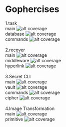 # Gophercises
1.task<br>
main ![alt coverage](https://github.com/shubh18/Gophercises/blob/master/task/coverage.svg)<br>
database ![alt coverage](https://github.com/shubh18/Gophercises/blob/master/task/db/coverage.svg)<br>
commands ![alt coverage](https://github.com/shubh18/Gophercises/blob/master/task/commands/coverage.svg)<br><br>
2.recover <br>
main ![alt coverage](https://github.com/shubh18/Gophercises/blob/master/recover/coverage.svg)<br>
middleware ![alt coverage](https://github.com/shubh18/Gophercises/blob/master/recover/Middleware/coverage.svg)<br>
hyperlink ![alt coverage](https://github.com/shubh18/Gophercises/blob/master/recover/Hyperlink/coverage.svg)<br><br>
3.Secret CLI<br>
main ![alt coverage](https://github.com/shubh18/Gophercises/blob/master/secret/cli/coverage.svg)<br>
vault ![alt coverage](https://github.com/shubh18/Gophercises/blob/master/secret/vault/coverage.svg)<br>
commands ![alt coverage](https://github.com/shubh18/Gophercises/blob/master/secret/cli/cmd/coverage.svg)<br>
cipher ![alt coverage](https://github.com/shubh18/Gophercises/blob/master/secret/cipher/coverage.svg)<br><br>
4.Image Transformation<br>
main ![alt coverage](https://github.com/shubh18/Gophercises/blob/master/image/coverage.svg)<br>
primitive ![alt coverage](https://github.com/shubh18/Gophercises/blob/master/image/primitive/coverage.svg)<br>


